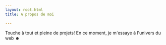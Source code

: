```yaml
---
layout: root.html
title: A propos de moi

---
```


Touche à tout et pleine de projets!
En ce moment, je m'essaye à l'univers du web ☻ 